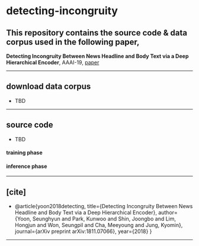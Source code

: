 # detecting-incongruity


## This repository contains the source code & data corpus used in the following paper,

**Detecting Incongruity Between News Headline and Body Text via a Deep Hierarchical Encoder**, AAAI-19, <a href="https://arxiv.org/abs/1811.07066">paper</a>

----------

## download data corpus
- TBD 

----------
## source code
- TBD
#### training phase
#### inference phase

----------


## [cite]
- @article{yoon2018detecting,
  title={Detecting Incongruity Between News Headline and Body Text via a Deep Hierarchical Encoder},
  author={Yoon, Seunghyun and Park, Kunwoo and Shin, Joongbo and Lim, Hongjun and Won, Seungpil and Cha, Meeyoung and Jung, Kyomin},
  journal={arXiv preprint arXiv:1811.07066},
  year={2018}
}

----------
